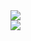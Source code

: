 <div>
  <img align="center" src="https://github-readme-stats.vercel.app/api?username=Pencil3813&theme=radical&show_icons=true&count_private=true" />
</div>
<div>
  <img align="center" src="https://github-readme-stats.vercel.app/api/top-langs/?username=Pencil3813&theme=radical" />
</div>
